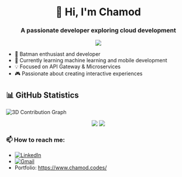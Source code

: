 
<h1 align="center">👋 Hi, I'm Chamod</h1>

<h3 align="center">A passionate developer exploring cloud development</h3>

<div align="center">

![](https://komarev.com/ghpvc/?username=Chamod07&color=FF0000&label=Number+of+legends+reached:&style=flat)

</div>

- 🦇 Batman enthusiast and developer
- 🌱 Currently learning machine learning and mobile development
- 💡 Focused on API Gateway & Microservices
- 🎮 Passionate about creating interactive experiences

[//]: # (## 🛠️ Technologies & Tools)

[//]: # ()
[//]: # (**Languages & Frameworks**)

[//]: # (<p align="left">)

[//]: # (<img src="https://img.shields.io/badge/Java-ED8B00?style=for-the-badge&logo=java&logoColor=white"/>)

[//]: # (<img src="https://img.shields.io/badge/HTML5-E34F26?style=for-the-badge&logo=html5&logoColor=white"/>)

[//]: # (<img src="https://img.shields.io/badge/JavaScript-F7DF1E?style=for-the-badge&logo=javascript&logoColor=black"/>)

[//]: # (</p>)

[//]: # (## 🚀 Featured Projects)

[//]: # (**Real-Time Event Ticketing System**)

[//]: # (- Built with Java using Concurrency and Producer-Consumer Pattern)

[//]: # (- Handles multiple concurrent ticket bookings)

[//]: # (- Implements real-time event management)

[//]: # ()
[//]: # (**Flight Booking Application**)

[//]: # (- Java-based ticket booking system)

[//]: # (- User-friendly interface)

[//]: # (- Secure booking management)

[//]: # ()
[//]: # (**E-Commerce Cart System**)

[//]: # (- Responsive web application with CSS animations)

[//]: # (- Shopping cart functionality)

[//]: # (- Seamless checkout process)

## 📊 GitHub Statistics

![3D Contribution Graph](https://github-profile-3d-contrib.vercel.app/view?username=Chamod07&theme=dark) 

<p align="center">
 <img src="https://github-readme-stats.vercel.app/api?username=Chamod07&show_icons=true&theme=radical"/>
<!--  <img src="https://github-readme-streak-stats.herokuapp.com/?user=Chamod07&theme=radical"/> -->
 <img src="https://github-readme-stats.vercel.app/api/top-langs/?username=Chamod07&theme=radical&layout=compact"/>
</p>

### 📫 How to reach me:
- [![LinkedIn](https://img.shields.io/badge/LinkedIn-0077B5?style=for-the-badge&logo=linkedin&logoColor=white)](https://linkedin.com/in/chamod-karunathilake)
- [![Gmail](https://img.shields.io/badge/Gmail-D14836?style=for-the-badge&logo=gmail&logoColor=white)](mailto:chamodkarunathilake@gmail.com)
- Portfolio: https://www.chamod.codes/
